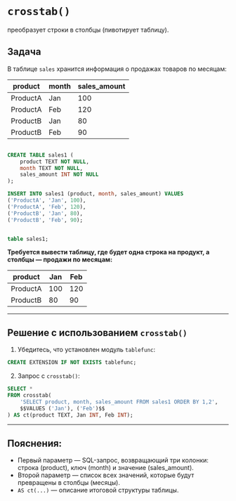 # `crosstab()` 

преобразует строки в столбцы (пивотирует таблицу).



## Задача

В таблице `sales` хранится информация о продажах товаров по месяцам:

| product  | month | sales\_amount |
| -------- | ----- | ------------- |
| ProductA | Jan   | 100           |
| ProductA | Feb   | 120           |
| ProductB | Jan   | 80            |
| ProductB | Feb   | 90            |


```sql

CREATE TABLE sales1 (
    product TEXT NOT NULL,
    month TEXT NOT NULL,
    sales_amount INT NOT NULL
);

INSERT INTO sales1 (product, month, sales_amount) VALUES
('ProductA', 'Jan', 100),
('ProductA', 'Feb', 120),
('ProductB', 'Jan', 80),
('ProductB', 'Feb', 90);


table sales1;

```

**Требуется вывести таблицу, где будет одна строка на продукт, а столбцы — продажи по месяцам:**

| product  | Jan | Feb |
| -------- | --- | --- |
| ProductA | 100 | 120 |
| ProductB | 80  | 90  |

---

## Решение с использованием `crosstab()`

1. Убедитесь, что установлен модуль `tablefunc`:

```sql
CREATE EXTENSION IF NOT EXISTS tablefunc;
```

2. Запрос с `crosstab()`:

```sql
SELECT *
FROM crosstab(
    'SELECT product, month, sales_amount FROM sales1 ORDER BY 1,2',
    $$VALUES ('Jan'), ('Feb')$$
) AS ct(product TEXT, Jan INT, Feb INT);
```

---

## Пояснения:

* Первый параметр — SQL-запрос, возвращающий три колонки: строка (product), ключ (month) и значение (sales\_amount).
* Второй параметр — список всех значений, которые будут превращены в столбцы (месяцы).
* `AS ct(...)` — описание итоговой структуры таблицы.

